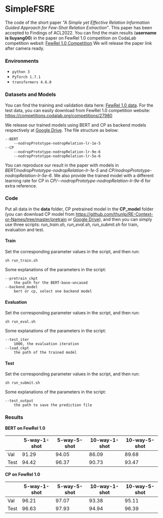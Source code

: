 # SimpleFSRE
The code of the short paper *"A Simple yet Effective Relation Information Guided Approach for Few-Shot Relation Extraction"*. This paper has been accepted to Findings of ACL2022.
You can find the main results (**username is liuyang00**) in the paper on FewRel 1.0 competition on CodaLab competition websit: [FewRel 1.0 Competition](https://competitions.codalab.org/competitions/27980#results)
We will release the paper link after camera ready.

### Environments
- ``python 3``
- ``PyTorch 1.7.1``
- ``transformers 4.6.0``

### Datasets and Models
You can find the training and validation data here: [FewRel 1.0 data](https://github.com/thunlp/FewRel/tree/master/data). For the test data, you can easily download from FewRel 1.0 competition website: https://competitions.codalab.org/competitions/27980

We release our trained models using BERT and CP as backend models respectively at [Google Drive](https://drive.google.com/drive/folders/1_mIg5QfIl2FuSDVn3_n7SNV9AfZNw4tL?usp=sharing). The file structure as below:

```
--BERT
    --nodropPrototype-nodropRelation-lr-1e-5
--CP
    --nodropPrototype-nodropRelation-lr-9e-6
    --nodropPrototype-nodropRelation-lr-5e-6
```
You can reproduce our result in the paper with models in *BERT/nodropPrototype-nodropRelation-lr-1e-5* and *CP/nodropPrototype-nodropRelation-lr-5e-6*. We also provide the trained model with a different learning rate for CP in *CP/--nodropPrototype-nodropRelation-lr-9e-6* for extra reference.


### Code
Put all data in the **data** folder, CP pretrained model in the **CP_model** folder (you can download CP model from https://github.com/thunlp/RE-Context-or-Names/tree/master/pretrain or [Google Drive](https://drive.google.com/drive/folders/1AwQLqlHJHPuB1aKJ8XPHu8nu237kgtWj?usp=sharing)), and then you can simply use three scripts: *run_train.sh*, *run_eval.sh*, *run_submit.sh* for train, evaluation and test.

#### Train
Set the corresponding parameter values in the script, and then run:
```
sh run_train.sh
```
Some explanations of the parameters in the script:
```
--pretrain_ckpt
	the path for the BERT-base-uncased
--backend_model
	bert or cp, select one backend model
```
#### Evaluation
Set the corresponding parameter values in the script, and then run:
```
sh run_eval.sh
```
Some explanations of the parameters in the script:
```
--test_iter
	1000, the evaluation iteration
--load_ckpt
	the path of the trained model
```
#### Test
Set the corresponding parameter values in the script, and then run:
```
sh run_submit.sh
```
Some explanations of the parameters in the script:
```
--test_output
	the path to save the prediction file
```

### Results

**BERT on FewRel 1.0**

|                   | 5-way-1-shot | 5-way-5-shot | 10-way-1-shot | 10-way-5-shot |
|  ---------------  | -----------  | ------------- | ------------ | ------------- |
| Val               | 91.29 | 94.05 | 86.09 | 89.68 |
| Test              | 94.42 | 96.37 | 90.73 | 93.47 |

**CP on FewRel 1.0**

|                   | 5-way-1-shot | 5-way-5-shot | 10-way-1-shot | 10-way-5-shot |
|  ---------------  | -----------  | ------------- | ------------ | ------------- |
| Val               | 96.21 | 97.07 | 93.38 | 95.11 |
| Test              | 96.63 | 97.93 | 94.94 | 96.39 |
